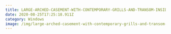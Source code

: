 ```yaml
---
title: LARGE-ARCHED-CASEMENT-WITH-CONTEMPORARY-GRILLS-AND-TRANSOM-INSIDE-VIEW
date: 2020-08-25T17:25:18.911Z
category: Windows
image: /img/large-arched-casement-with-contemporary-grills-and-transom-inside-view-1.jpg
---
```

